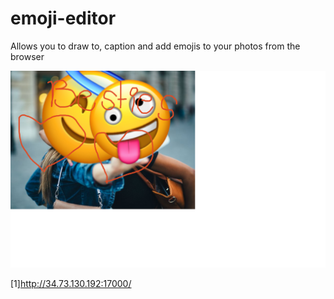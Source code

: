 # emoji-editor
Allows you to draw to, caption and add emojis to your photos from the browser

![](image-sample.png)

[1]http://34.73.130.192:17000/
